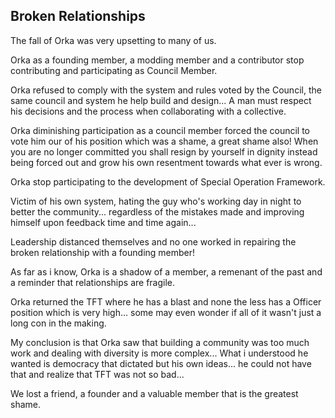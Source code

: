## Broken Relationships

The fall of Orka was very upsetting to many of us.

Orka as a founding member, a modding member and a contributor stop contributing and participating as Council Member.

Orka refused to comply with the system and rules voted by the Council, the same council and system he help build and design... A man must respect his decisions and the process when collaborating with a collective.

Orka diminishing participation as a council member forced the council to vote him our of his position which was a shame, a great shame also! When you are no longer committed you shall resign by yourself in dignity instead being forced out and grow his own resentment towards what ever is wrong.

Orka stop participating to the development of Special Operation Framework.

Victim of his own system, hating the guy who's working day in night to better the community... regardless of the mistakes made and improving himself upon feedback time and time again...

Leadership distanced themselves and no one worked in repairing the broken relationship with a founding member!


As far as i know, Orka is a shadow of a member, a remenant of the past and a reminder that relationships are fragile.

Orka returned the TFT where he has a blast and none the less has a Officer position which is very high... some may even wonder if all of it wasn't just a long con in the making.

My conclusion is that Orka saw that building a community was too much work and dealing with diversity is more complex... What i understood he wanted is democracy that dictated but his own ideas... he could not have that and realize that TFT was not so bad...

We lost a friend, a founder and a valuable member that is the greatest shame.



